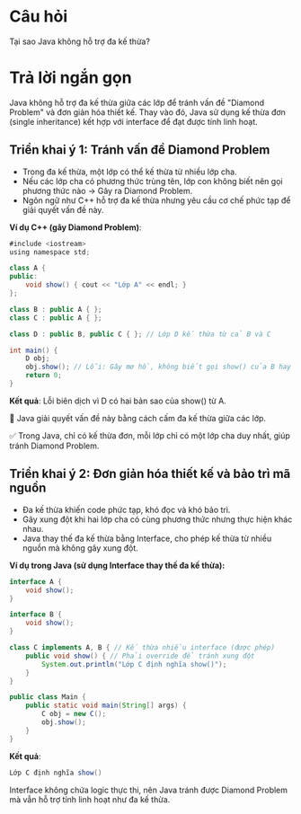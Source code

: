 # Câu hỏi
Tại sao Java không hỗ trợ đa kế thừa?

# Trả lời ngắn gọn  
Java không hỗ trợ đa kế thừa giữa các lớp để tránh vấn đề "Diamond Problem" và đơn giản hóa thiết kế. Thay vào đó, Java sử dụng kế thừa đơn (single inheritance) kết hợp với interface để đạt được tính linh hoạt.

 
## Triển khai ý 1: Tránh vấn đề Diamond Problem
*	Trong đa kế thừa, một lớp có thể kế thừa từ nhiều lớp cha.
*	Nếu các lớp cha có phương thức trùng tên, lớp con không biết nên gọi phương thức nào → Gây ra Diamond Problem.
*	Ngôn ngữ như C++ hỗ trợ đa kế thừa nhưng yêu cầu cơ chế phức tạp để giải quyết vấn đề này.

**Ví dụ C++ (gây Diamond Problem)**:
```java
#include <iostream>
using namespace std;

class A {
public:
    void show() { cout << "Lớp A" << endl; }
};

class B : public A { };
class C : public A { };

class D : public B, public C { }; // Lớp D kế thừa từ cả B và C

int main() {
    D obj;
    obj.show(); // Lỗi: Gây mơ hồ, không biết gọi show() của B hay C
    return 0;
}
```

**Kết quả**: Lỗi biên dịch vì D có hai bản sao của show() từ A.

📌 Java giải quyết vấn đề này bằng cách cấm đa kế thừa giữa các lớp.

✅ Trong Java, chỉ có kế thừa đơn, mỗi lớp chỉ có một lớp cha duy nhất, giúp tránh Diamond Problem.

## Triển khai ý 2: Đơn giản hóa thiết kế và bảo trì mã nguồn
*	Đa kế thừa khiến code phức tạp, khó đọc và khó bảo trì.
*	Gây xung đột khi hai lớp cha có cùng phương thức nhưng thực hiện khác nhau.
*	Java thay thế đa kế thừa bằng Interface, cho phép kế thừa từ nhiều nguồn mà không gây xung đột.

**Ví dụ trong Java (sử dụng Interface thay thế đa kế thừa):**
```java
interface A {
    void show();
}

interface B {
    void show();
}

class C implements A, B { // Kế thừa nhiều interface (được phép)
    public void show() { // Phải override để tránh xung đột
        System.out.println("Lớp C định nghĩa show()");
    }
}

public class Main {
    public static void main(String[] args) {
        C obj = new C();
        obj.show();
    }
}

```

**Kết quả**:
```java
Lớp C định nghĩa show()
```

Interface không chứa logic thực thi, nên Java tránh được Diamond Problem mà vẫn hỗ trợ tính linh hoạt như đa kế thừa.
